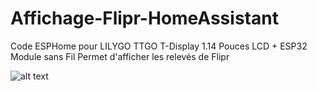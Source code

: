 # Affichage-Flipr-HomeAssistant
Code ESPHome pour LILYGO TTGO T-Display 1.14 Pouces LCD + ESP32 Module sans Fil  Permet d'afficher les relevés de Flipr

![alt text](https://github.com/[username]/[reponame]/blob/[branch]/image.jpg?raw=true)

